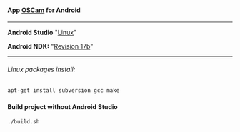 #### App [OSCam](https://github.com/oscam-emu/oscam-patched "oscam-patched") for Android
---
****Android Studio**** "[Linux](https://developer.android.com/studio/#downloads "android-studio-ide-173.XXXXXXX-linux.zip")"

****Android NDK:**** "[Revision 17b](https://dl.google.com/android/repository/android-ndk-r17b-linux-x86_64.zip "(June 2018)")"

---
###### Linux packages install:
```sh
apt-get install subversion gcc make
```
#### Build project without Android Studio
```sh
./build.sh
```
